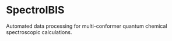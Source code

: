 # SpectroIBIS
Automated data processing for multi-conformer quantum chemical spectroscopic calculations.
